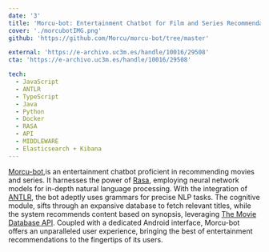 ```yaml
---
date: '3'
title: 'Morcu-bot: Entertainment Chatbot for Film and Series Recommendations'
cover: './morcubotIMG.png'
github: 'https://github.com/Morcu/morcu-bot/tree/master'

external: 'https://e-archivo.uc3m.es/handle/10016/29508'
cta: 'https://e-archivo.uc3m.es/handle/10016/29508'

tech:
  - JavaScript
  - ANTLR
  - TypeScript
  - Java
  - Python
  - Docker
  - RASA
  - API
  - MIDDLEWARE
  - Elasticsearch + Kibana
---
```


[Morcu-bot](https://github.com/Morcu/morcu-bot/tree/master),is an entertainment chatbot proficient in recommending movies and series. It harnesses the power of [Rasa](https://rasa.com/), employing neural network models for in-depth natural language processing. With the integration of [ANTLR](https://www.antlr.org/), the bot adeptly uses grammars for precise NLP tasks. The cognitive module, sifts through an expansive database to fetch relevant titles, while the system recommends content based on synopsis, leveraging [The Movie Database API](https://www.themoviedb.org/). Coupled with a dedicated Android interface, Morcu-bot offers an unparalleled user experience, bringing the best of entertainment recommendations to the fingertips of its users.
